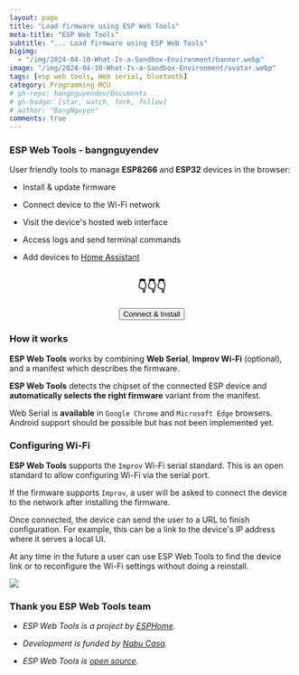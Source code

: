 ```yaml
---
layout: page
title: "Load firmware using ESP Web Tools"
meta-title: "ESP Web Tools"
subtitle: "... Load firmware using ESP Web Tools"
bigimg:
  - "/img/2024-04-10-What-Is-a-Sandbox-Environment/banner.webp"
image: "/img/2024-04-10-What-Is-a-Sandbox-Environment/avatar.webp"
tags: [esp web tools, Web serial, bluetooth]
category: Programming MCU
# gh-repo: bangnguyendev/Documents
# gh-badge: [star, watch, fork, follow]
# author: "BangNguyen"
comments: true
---
```


### ESP Web Tools - bangnguyendev

User friendly tools to manage **ESP8266** and **ESP32** devices in the browser:

- Install & update firmware

- Connect device to the Wi-Fi network

- Visit the device's hosted web interface

- Access logs and send terminal commands

- Add devices to [Home Assistant](https://www.home-assistant.io/)

<script
  type="module"
  src="https://unpkg.com/esp-web-tools-bangnguyendev@10.0.2/dist/web/install-button.js?module">
</script>

<link rel="stylesheet" href="/dist/css/main-bio.css">

<div style="text-align: center;">
  <h2>👇👇👇</h2>
  <esp-web-install-button  manifest="/dist/json/manifest_ESP8266_ESP32.json">
  <button class="action action--button" slot="activate"><i class="fa fa-usb"></i><span class="action__text">Connect & Install</span></button>
  </esp-web-install-button>
</div>

### How it works

**ESP Web Tools** works by combining **Web Serial**, **Improv Wi-Fi** (optional), and a manifest which describes the firmware. 

**ESP Web Tools** detects the chipset of the connected ESP device and **automatically selects the right firmware** variant from the manifest.

Web Serial is **available** in `Google Chrome` and `Microsoft Edge` browsers. Android support should be possible but has not been implemented yet.

### Configuring Wi-Fi

**ESP Web Tools** supports the `Improv` Wi-Fi serial standard. This is an open standard to allow configuring Wi-Fi via the serial port.

If the firmware supports `Improv`, a user will be asked to connect the device to the network after installing the firmware. 

Once connected, the device can send the user to a URL to finish configuration. For example, this can be a link to the device's IP address where it serves a local UI.

At any time in the future a user can use ESP Web Tools to find the device link or to reconfigure the Wi-Fi settings without doing a reinstall.

<div class="post-img-post">
    <img src="https://esphome.github.io/esp-web-tools/static/screenshots/dashboard.png" loading="lazy">
</div>


### Thank you ESP Web Tools team

- *ESP Web Tools is a project by [ESPHome](https://esphome.io/).*

- *Development is funded by [Nabu Casa](https://www.nabucasa.com/).*

- *ESP Web Tools is [open source](https://github.com/esphome/esp-web-tools).*